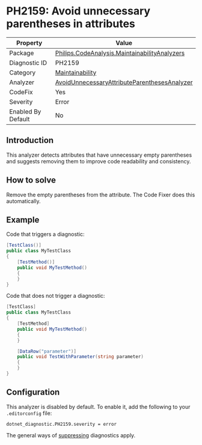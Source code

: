 # PH2159: Avoid unnecessary parentheses in attributes

| Property | Value  |
|--|--|
| Package | [Philips.CodeAnalysis.MaintainabilityAnalyzers](https://www.nuget.org/packages/Philips.CodeAnalysis.MaintainabilityAnalyzers) |
| Diagnostic ID | PH2159 |
| Category  | [Maintainability](../Maintainability.md) |
| Analyzer | [AvoidUnnecessaryAttributeParenthesesAnalyzer](https://github.com/philips-software/roslyn-analyzers/blob/main/Philips.CodeAnalysis.MaintainabilityAnalyzers/Maintainability/AvoidUnnecessaryAttributeParenthesesAnalyzer.cs)
| CodeFix  | Yes |
| Severity | Error |
| Enabled By Default | No |

## Introduction

This analyzer detects attributes that have unnecessary empty parentheses and suggests removing them to improve code readability and consistency.

## How to solve

Remove the empty parentheses from the attribute. The Code Fixer does this automatically.

## Example

Code that triggers a diagnostic:
``` cs
[TestClass()]
public class MyTestClass
{
    [TestMethod()]
    public void MyTestMethod()
    {
    }
}
```

Code that does not trigger a diagnostic:
``` cs
[TestClass]
public class MyTestClass
{
    [TestMethod]
    public void MyTestMethod()
    {
    }

    [DataRow("parameter")]
    public void TestWithParameter(string parameter)
    {
    }
}
```

## Configuration

This analyzer is disabled by default. To enable it, add the following to your `.editorconfig` file:

```
dotnet_diagnostic.PH2159.severity = error
```

The general ways of [suppressing](https://learn.microsoft.com/en-us/dotnet/fundamentals/code-analysis/suppress-warnings) diagnostics apply.